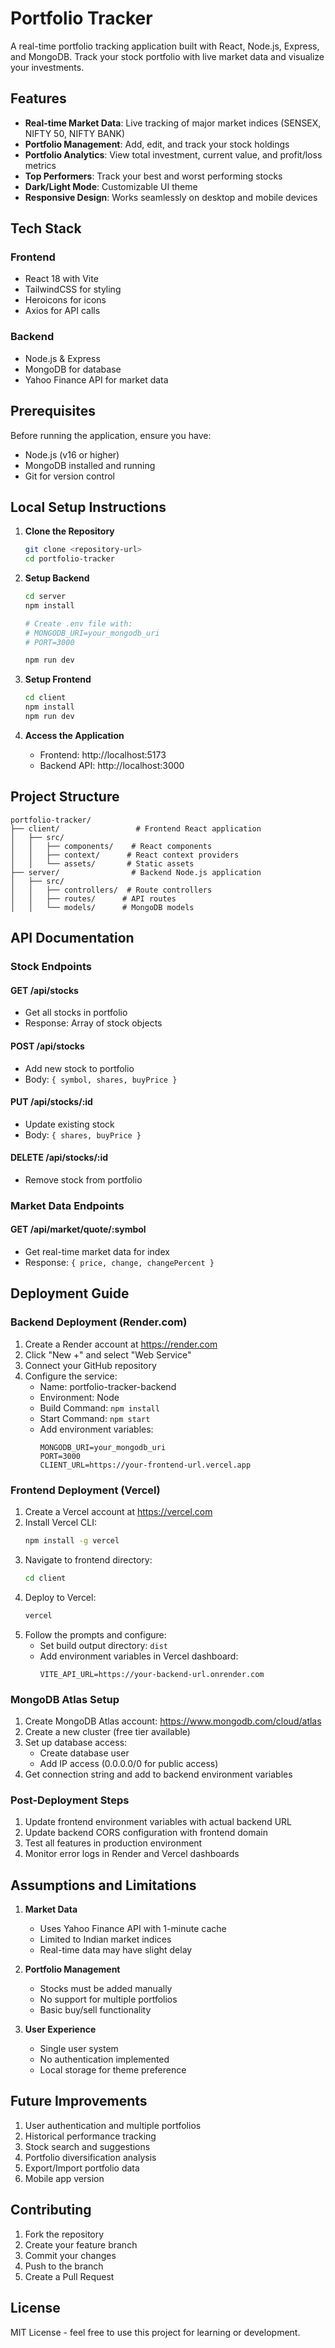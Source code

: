 # Portfolio Tracker

A real-time portfolio tracking application built with React, Node.js, Express, and MongoDB. Track your stock portfolio with live market data and visualize your investments.

## Features

- **Real-time Market Data**: Live tracking of major market indices (SENSEX, NIFTY 50, NIFTY BANK)
- **Portfolio Management**: Add, edit, and track your stock holdings
- **Portfolio Analytics**: View total investment, current value, and profit/loss metrics
- **Top Performers**: Track your best and worst performing stocks
- **Dark/Light Mode**: Customizable UI theme
- **Responsive Design**: Works seamlessly on desktop and mobile devices

## Tech Stack

### Frontend
- React 18 with Vite
- TailwindCSS for styling
- Heroicons for icons
- Axios for API calls

### Backend
- Node.js & Express
- MongoDB for database
- Yahoo Finance API for market data

## Prerequisites

Before running the application, ensure you have:
- Node.js (v16 or higher)
- MongoDB installed and running
- Git for version control

## Local Setup Instructions

1. **Clone the Repository**
   ```bash
   git clone <repository-url>
   cd portfolio-tracker
   ```

2. **Setup Backend**
   ```bash
   cd server
   npm install
   
   # Create .env file with:
   # MONGODB_URI=your_mongodb_uri
   # PORT=3000
   
   npm run dev
   ```

3. **Setup Frontend**
   ```bash
   cd client
   npm install
   npm run dev
   ```

4. **Access the Application**
   - Frontend: http://localhost:5173
   - Backend API: http://localhost:3000

## Project Structure

```
portfolio-tracker/
├── client/                 # Frontend React application
│   ├── src/
│   │   ├── components/    # React components
│   │   ├── context/      # React context providers
│   │   └── assets/       # Static assets
├── server/                # Backend Node.js application
│   ├── src/
│   │   ├── controllers/  # Route controllers
│   │   ├── routes/      # API routes
│   │   └── models/      # MongoDB models
```

## API Documentation

### Stock Endpoints

#### GET /api/stocks
- Get all stocks in portfolio
- Response: Array of stock objects

#### POST /api/stocks
- Add new stock to portfolio
- Body: `{ symbol, shares, buyPrice }`

#### PUT /api/stocks/:id
- Update existing stock
- Body: `{ shares, buyPrice }`

#### DELETE /api/stocks/:id
- Remove stock from portfolio

### Market Data Endpoints

#### GET /api/market/quote/:symbol
- Get real-time market data for index
- Response: `{ price, change, changePercent }`

## Deployment Guide

### Backend Deployment (Render.com)

1. Create a Render account at https://render.com
2. Click "New +" and select "Web Service"
3. Connect your GitHub repository
4. Configure the service:
   - Name: portfolio-tracker-backend
   - Environment: Node
   - Build Command: `npm install`
   - Start Command: `npm start`
   - Add environment variables:
     ```
     MONGODB_URI=your_mongodb_uri
     PORT=3000
     CLIENT_URL=https://your-frontend-url.vercel.app
     ```

### Frontend Deployment (Vercel)

1. Create a Vercel account at https://vercel.com
2. Install Vercel CLI:
   ```bash
   npm install -g vercel
   ```
3. Navigate to frontend directory:
   ```bash
   cd client
   ```
4. Deploy to Vercel:
   ```bash
   vercel
   ```
5. Follow the prompts and configure:
   - Set build output directory: `dist`
   - Add environment variables in Vercel dashboard:
     ```
     VITE_API_URL=https://your-backend-url.onrender.com
     ```

### MongoDB Atlas Setup

1. Create MongoDB Atlas account: https://www.mongodb.com/cloud/atlas
2. Create a new cluster (free tier available)
3. Set up database access:
   - Create database user
   - Add IP access (0.0.0.0/0 for public access)
4. Get connection string and add to backend environment variables

### Post-Deployment Steps

1. Update frontend environment variables with actual backend URL
2. Update backend CORS configuration with frontend domain
3. Test all features in production environment
4. Monitor error logs in Render and Vercel dashboards

## Assumptions and Limitations

1. **Market Data**
   - Uses Yahoo Finance API with 1-minute cache
   - Limited to Indian market indices
   - Real-time data may have slight delay

2. **Portfolio Management**
   - Stocks must be added manually
   - No support for multiple portfolios
   - Basic buy/sell functionality

3. **User Experience**
   - Single user system
   - No authentication implemented
   - Local storage for theme preference

## Future Improvements

1. User authentication and multiple portfolios
2. Historical performance tracking
3. Stock search and suggestions
4. Portfolio diversification analysis
5. Export/Import portfolio data
6. Mobile app version

## Contributing

1. Fork the repository
2. Create your feature branch
3. Commit your changes
4. Push to the branch
5. Create a Pull Request

## License

MIT License - feel free to use this project for learning or development.
